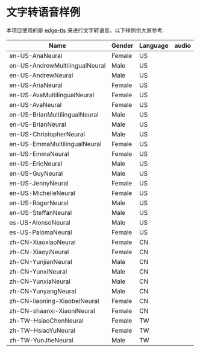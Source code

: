 # 文字转语音样例

本项目使用的是 [edge-tts](https://github.com/rany2/edge-tts) 来进行文字转语音。以下样例供大家参考:

<audio src="https://raw.githubusercontent.com/iioSnail/read_video_generation/main/samples/tts/en-US-AnaNeural.mp3"></audio>

| Name | Gender | Language | audio |
|---------|-----------|------------|-------|
| en-US-AnaNeural | Female | US | <audio src="./samples/tts/en-US-AnaNeural.mp3"></audio> |
| en-US-AndrewMultilingualNeural | Male | US | <audio src="./samples/tts/en-US-AndrewMultilingualNeural.mp3"></audio> |
| en-US-AndrewNeural | Male | US | <audio src="./samples/tts/en-US-AndrewNeural.mp3"></audio> |
| en-US-AriaNeural | Female | US | <audio src="./samples/tts/en-US-AriaNeural.mp3"></audio> |
| en-US-AvaMultilingualNeural | Female | US | <audio src="./samples/tts/en-US-AvaMultilingualNeural.mp3"></audio> |
| en-US-AvaNeural | Female | US | <audio src="./samples/tts/en-US-AvaNeural.mp3"></audio> |
| en-US-BrianMultilingualNeural | Male | US | <audio src="./samples/tts/en-US-BrianMultilingualNeural.mp3"></audio> |
| en-US-BrianNeural | Male | US | <audio src="./samples/tts/en-US-BrianNeural.mp3"></audio> |
| en-US-ChristopherNeural | Male | US | <audio src="./samples/tts/en-US-ChristopherNeural.mp3"></audio> |
| en-US-EmmaMultilingualNeural | Female | US | <audio src="./samples/tts/en-US-EmmaMultilingualNeural.mp3"></audio> |
| en-US-EmmaNeural | Female | US | <audio src="./samples/tts/en-US-EmmaNeural.mp3"></audio> |
| en-US-EricNeural | Male | US | <audio src="./samples/tts/en-US-EricNeural.mp3"></audio> |
| en-US-GuyNeural | Male | US | <audio src="./samples/tts/en-US-GuyNeural.mp3"></audio> |
| en-US-JennyNeural | Female | US | <audio src="./samples/tts/en-US-JennyNeural.mp3"></audio> |
| en-US-MichelleNeural | Female | US | <audio src="./samples/tts/en-US-MichelleNeural.mp3"></audio> |
| en-US-RogerNeural | Male | US | <audio src="./samples/tts/en-US-RogerNeural.mp3"></audio> |
| en-US-SteffanNeural | Male | US | <audio src="./samples/tts/en-US-SteffanNeural.mp3"></audio> |
| es-US-AlonsoNeural | Male | US | <audio src="./samples/tts/es-US-AlonsoNeural.mp3"></audio> |
| es-US-PalomaNeural | Female | US | <audio src="./samples/tts/es-US-PalomaNeural.mp3"></audio> |
| zh-CN-XiaoxiaoNeural | Female | CN | <audio src="./samples/tts/zh-CN-XiaoxiaoNeural.mp3"></audio> |
| zh-CN-XiaoyiNeural | Female | CN | <audio src="./samples/tts/zh-CN-XiaoyiNeural.mp3"></audio> |
| zh-CN-YunjianNeural | Male | CN | <audio src="./samples/tts/zh-CN-YunjianNeural.mp3"></audio> |
| zh-CN-YunxiNeural | Male | CN | <audio src="./samples/tts/zh-CN-YunxiNeural.mp3"></audio> |
| zh-CN-YunxiaNeural | Male | CN | <audio src="./samples/tts/zh-CN-YunxiaNeural.mp3"></audio> |
| zh-CN-YunyangNeural | Male | CN | <audio src="./samples/tts/zh-CN-YunyangNeural.mp3"></audio> |
| zh-CN-liaoning-XiaobeiNeural | Female | CN | <audio src="./samples/tts/zh-CN-liaoning.mp3"></audio> |
| zh-CN-shaanxi-XiaoniNeural | Female | CN | <audio src="./samples/tts/zh-CN-shaanxi.mp3"></audio> |
| zh-TW-HsiaoChenNeural | Female | TW | <audio src="./samples/tts/zh-TW-HsiaoChenNeural.mp3"></audio> |
| zh-TW-HsiaoYuNeural | Female | TW | <audio src="./samples/tts/zh-TW-HsiaoYuNeural.mp3"></audio> |
| zh-TW-YunJheNeural | Male | TW | <audio src="./samples/tts/zh-TW-YunJheNeural.mp3"></audio>